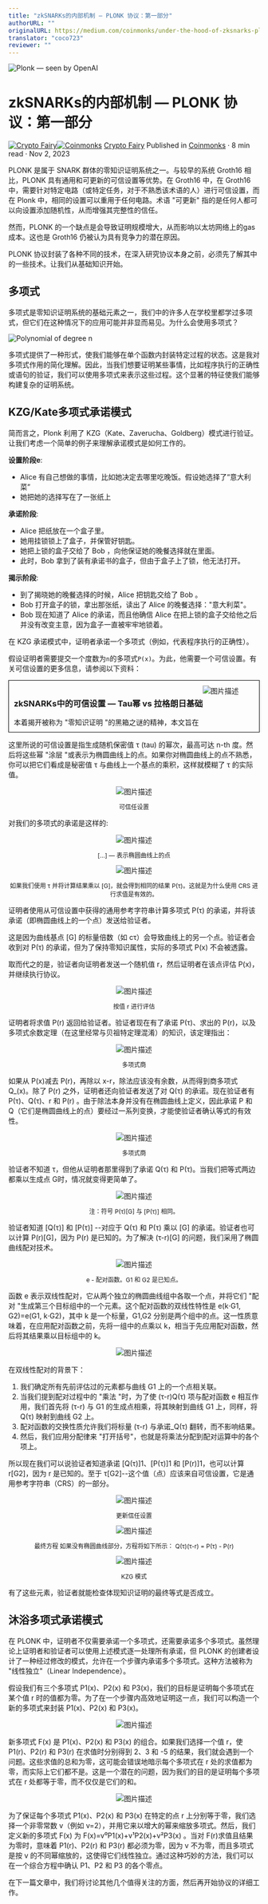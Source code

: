```yaml
---
title: "zkSNARKs的内部机制 — PLONK 协议：第一部分"
authorURL: ""
originalURL: https://medium.com/coinmonks/under-the-hood-of-zksnarks-plonk-protocol-part-1-34bc406d8303
translator: "coco723"
reviewer: ""
---
```


![Plonk — seen by OpenAI](./1_4pLqLYSKvmAjftJMjVmrZg.webp)

# zkSNARKs的内部机制 — PLONK 协议：第一部分

[![Crypto Fairy](./1_nrbTgZM_zY_Isf4qDqpfjA.png)](https://medium.com/@cryptofairy)[![Coinmonks](./1_-_aiJHzJPz655N7iSSrLrQ.png)](https://medium.com/coinmonks) [Crypto Fairy](https://medium.com/@cryptofairy)
Published in [Coinmonks](https://medium.com/coinmonks) · 8 min read · Nov 2, 2023


PLONK 是属于 SNARK 群体的零知识证明系统之一。与较早的系统 Groth16 相比，PLONK 具有通用和可更新的可信设置等优势。在 Groth16 中，在 Groth16 中，需要针对特定电路（或特定任务，对于不熟悉该术语的人）进行可信设置，而在 Plonk 中，相同的设置可以重用于任何电路。术语 "可更新" 指的是任何人都可以向设置添加随机性，从而增强其完整性的信任。

然而，PLONK 的一个缺点是会导致证明规模增大，从而影响以太坊网络上的gas成本。这也是 Groth16 仍被认为具有竞争力的潜在原因。

PLONK 协议封装了各种不同的技术，在深入研究协议本身之前，必须先了解其中的一些技术。让我们从基础知识开始。

## 多项式

多项式是零知识证明系统的基础元素之一，我们中的许多人在学校里都学过多项式，但它们在这种情况下的应用可能并非显而易见。为什么会使用多项式？

![Polynomial of degree n](./1_H5kMilzYoAFDJb-NsCKnzA.webp)

多项式提供了一种形式，使我们能够在单个函数内封装特定过程的状态。这是我对多项式作用的简化理解。因此，当我们想要证明某些事情，比如程序执行的正确性或语句的验证，我们可以使用多项式来表示这些过程。这个显著的特征使我们能够构建复杂的证明系统。

## KZG/Kate多项式承诺模式

简而言之，Plonk 利用了 KZG（Kate、Zaverucha、Goldberg）模式进行验证。让我们考虑一个简单的例子来理解承诺模式是如何工作的。

**设置阶段e**:

-   Alice 有自己想做的事情，比如她决定去哪里吃晚饭。假设她选择了“意大利菜”
-   她把她的选择写在了一张纸上

**承诺阶段**:

-   Alice 把纸放在一个盒子里。
-   她用挂锁锁上了盒子，并保管好钥匙。
-   她把上锁的盒子交给了 Bob ，向他保证她的晚餐选择就在里面。
-   此时，Bob 拿到了装有承诺书的盒子，但由于盒子上了锁，他无法打开。

**揭示阶段**:

-   到了揭晓她的晚餐选择的时候，Alice 把钥匙交给了 Bob 。
-   Bob 打开盒子的锁，拿出那张纸，读出了 Alice 的晚餐选择："意大利菜"。
-   Bob 现在知道了 Alice 的承诺，而且他确信 Alice 在把上锁的盒子交给他之后并没有改变主意，因为盒子一直被牢牢地锁着。


在 KZG 承诺模式中，证明者承诺一个多项式（例如，代表程序执行的正确性）。

假设证明者需要提交一个度数为`n`的多项式`P(x)`。为此，他需要一个可信设置。有关可信设置的更多信息，请参阅以下资料：

<a href="https://medium.com/coinmonks/trusted-setup-in-zksnarks-powers-of-tau-vs-lagrange-basis-7f12978f1eb9" style="text-decoration: none; color: inherit;">
  <div style="display: flex; justify-content: flex-start; border: 1px solid black; padding: 10px;">  
    <div style="text-align: left;">
      <h3>zkSNARKs中的可信设置 — Tau幂 vs 拉格朗日基础</h3>
      <div>本着揭开被称为 "零知识证明 "的黑箱之谜的精神，本文旨在</div>
    </div>
    <div style="text-align: center;">
      <img src="./1_snm-U5K2svGJwKVptv6LaQ.webp"  alt="图片描述">
    </div>
  </div>
</a>


这里所说的可信设置是指生成随机保密值 τ (tau) 的幂次，最高可达 n-th 度。然后将这些幂 "涂层 "或表示为椭圆曲线上的点。如果你对椭圆曲线上的点不熟悉，你可以把它们看成是秘密值 τ 与曲线上一个基点的乘积，这样就模糊了 τ 的实际值。

<div align="center">
  <img src="./1_9_5KwJjeP7ELf7IE_0GHQg.webp" alt="图片描述">
  <p style="font-size: 12px">可信任设置</p>
</div>

对我们的多项式的承诺是这样的:

<div align="center">
  <img src="./1_6c6ePXtQXbarRY3TxnOMtg.webp" alt="图片描述">
  <p style="font-size: 12px">[…] — 表示椭圆曲线上的点</p>
</div>

<div align="center">
  <img src="./1_3g5ZA51lzQhPlSfrfz7fZw.webp" alt="图片描述">
  <p style="font-size: 12px">如果我们使用 τ 并将计算结果乘以 [G]，就会得到相同的结果 P(τ)。这就是为什么使用 CRS 进行求值是有效的。</p>
</div>

证明者使用从可信设置中获得的通用参考字符串计算多项式 P(τ) 的承诺，并将该承诺（即椭圆曲线上的一个点）发送给验证者。


这是因为曲线基点 [G] 的标量倍数（如 cτ）会导致曲线上的另一个点。验证者会收到对 P(τ) 的承诺，但为了保持零知识属性，实际的多项式 P(x) 不会被透露。

取而代之的是，验证者向证明者发送一个随机值 r，然后证明者在该点评估 P(x)，并继续执行协议。

<div align="center">
  <img src="./1_P_Yxbmqh2785M0QIepNobQ.webp" alt="图片描述">
  <p style="font-size: 12px">按值 r 进行评估</p>
</div>


证明者将求值 P(r) 返回给验证者。验证者现在有了承诺 P(τ)、求出的 P(r)，以及多项式余数定理（在这里经常与贝祖特定理混淆）的知识，该定理指出：

<div align="center">
  <img src="./1_Kc2e0yOcTfg18hY-zDfjOw.webp" alt="图片描述">
  <p style="font-size: 12px">多项式商</p>
</div>

如果从 P(x)减去 P(r)，再除以 x-r，除法应该没有余数，从而得到商多项式 Q_(x)。除了 P(r) 之外，证明者还向验证者发送了对 Q(τ) 的承诺。现在验证者有 P(τ)、Q(τ)、r 和 P(r) 。由于除法本身并没有在椭圆曲线上定义，因此承诺 P 和 Q（它们是椭圆曲线上的点）要经过一系列变换，才能使验证者确认等式的有效性。

<div align="center">
  <img src="./1_MrbpIvvh5XPzM6BtnIWGWw.webp" alt="图片描述">
  <p style="font-size: 12px">多项式商</p>
</div>

验证者不知道 τ，但他从证明者那里得到了承诺 Q(τ) 和 P(τ)。当我们把等式两边都乘以生成点 G时，情况就变得更简单了。


<div align="center">
  <img src="./1_3AmdFCfUXEmmCnK4arw63A.webp" alt="图片描述">
  <p style="font-size: 12px">注：符号 P(τ)[G] 与 [P(τ)] 相同。</p>
</div>


验证者知道 [Q(τ)] 和 [P(τ)] --对应于 Q(τ) 和 P(τ) 乘以 [G] 的承诺。验证者也可以计算 P(r)[G]，因为 P(r) 是已知的。为了解决 (τ-r)[G] 的问题，我们采用了椭圆曲线配对技术。


<div align="center">
  <img src="./1_5erKOw0KO25tBRwlWEOpnA.webp" alt="图片描述">
  <p style="font-size: 12px">e - 配对函数。G1 和 G2 是已知点。</p>
</div>

函数 e 表示双线性配对，它从两个独立的椭圆曲线组中各取一个点，并将它们 "配对 "生成第三个目标组中的一个元素。这个配对函数的双线性特性是 e(k⋅G1, G2)=e(G1, k⋅G2)，其中 k 是一个标量，G1,G2 分别是两个组中的点。这一性质意味着，在应用配对函数之前，先将一组中的点乘以 k，相当于先应用配对函数，然后将其结果乘以目标组中的 k。

<div align="center">
  <img src="./1_koTS-AGybCEZBMZBl8Euow.webp" alt="图片描述">
</div>

在双线性配对的背景下：

1. 我们确定所有先前评估过的元素都与曲线 G1 上的一个点相关联。
2. 当我们提到配对过程中的 "乘法 "时，为了使 (τ-r)Q(τ) 项与配对函数 e 相互作用，我们首先将 (τ-r) 与 G1 的生成点相乘，将其映射到曲线 G1 上，同样，将 Q(τ) 映射到曲线 G2 上。
3. 配对函数的交换性质允许我们将标量 (τ-r) 与承诺_Q(τ) 翻转，而不影响结果。
4. 然后，我们应用分配律来 "打开括号"，也就是将乘法分配到配对运算中的各个项上。

所以现在我们可以说验证者知道承诺 [Q(τ)]1、[P(τ)]1 和 [P(r)]1，也可以计算 r[G2]，因为 r 是已知的。至于 τ[G2]--这个值（点）应该来自可信设置，它是通用参考字符串（CRS）的一部分。

<div align="center">
  <img src="./1_XvyJAq6U4rZkK4Jvh1f3dg.webp" alt="图片描述">
  <p style="font-size: 12px">更新信任设置</p>
</div>


<div align="center">
  <img src="./1_BqPc1uwWBo6g9QS-ch_aWQ.webp" alt="图片描述">
  <p style="font-size: 12px">最终方程 如果没有椭圆曲线部分，方程将如下所示： Q(τ)(τ-r) = P(τ) - P(r)</p>
</div>


<div align="center">
  <img src="./1_y5m7pFY872co5IarOoTxvg.webp" alt="图片描述">
  <p style="font-size: 12px">KZG 模式</p>
</div>


有了这些元素，验证者就能检查体现知识证明的最终等式是否成立。

## 沐浴多项式承诺模式

在 PLONK 中，证明者不仅需要承诺一个多项式，还需要承诺多个多项式。虽然理论上证明者和验证者可以使用上述模式逐一处理所有承诺，但 PLONK 的创建者设计了一种经过修改的模式，允许在一个步骤内承诺多个多项式。这种方法被称为 "线性独立"（Linear Independence）。

假设我们有三个多项式 P1(x)、P2(x) 和 P3(x)，我们的目标是证明每个多项式在某个值 r 时的值都为零。为了在一个步骤内高效地证明这一点，我们可以构造一个新的多项式来封装 P1(x)、P2(x) 和 P3(x)。

<div align="center">
  <img src="./1_D2XEMuW2ptyIiJRhEKt7MA.webp" alt="图片描述">
</div>

新多项式 F(x) 是 P1(x)、P2(x) 和 P3(x) 的组合。如果我们选择一个值 r，使 P1(r)、P2(r) 和 P3(r) 在求值时分别得到 2、3 和 -5 的结果，我们就会遇到一个问题。这些求值的总和为零，这可能会错误地暗示每个多项式在 r 处的求值都为零，而实际上它们都不是。这是一个潜在的问题，因为我们的目的是证明每个多项式在 r 处都等于零，而不仅仅是它们的和。

<div align="center">
  <img src="./1_oTLkGIVLEHEXvI7s42xPgA.webp" alt="图片描述">
</div>

为了保证每个多项式 P1(x)、P2(x) 和 P3(x) 在特定的点 r 上分别等于零，我们选择一个非零常数 v（例如 v=2），并用它来以增大的幂来缩放多项式。然后，我们定义新的多项式 F(x) 为 F(x)=v⁰P1(x)+v¹P2(x)+v²P3(x) 。当对 F(r)求值且结果为零时，意味着 P1(r)、P2(r) 和 P3(r) 都必须为零，因为 v 不为零，而且多项式是按 v 的不同幂缩放的，这使得它们线性独立。通过这种巧妙的方法，我们可以在一个综合方程中确认 P1、P2 和 P3 的各个零点。

在下一篇文章中，我们将讨论其他几个值得关注的方面，然后再开始协议的详细工作。